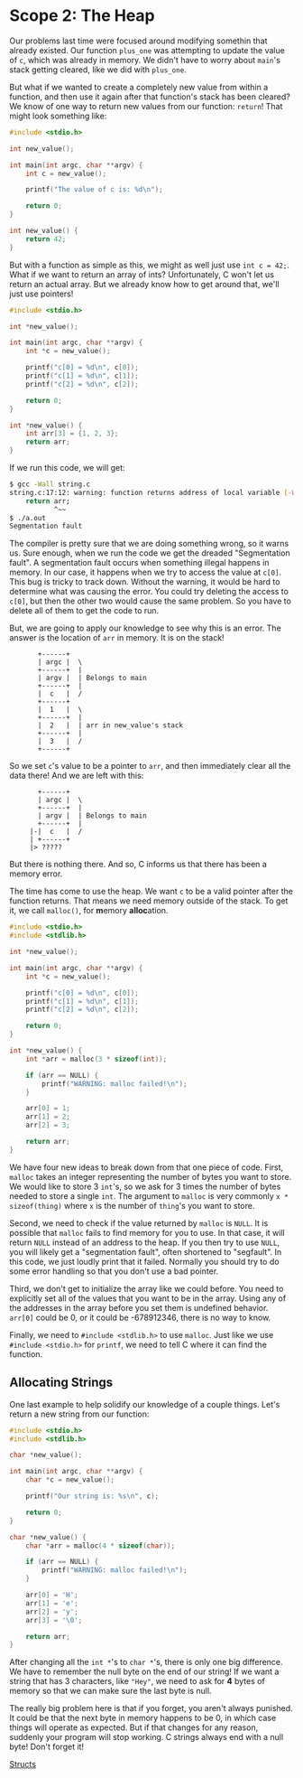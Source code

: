 # Scope 2: The Heap

Our problems last time were focused around modifying somethin that already
existed. Our function `plus_one` was attempting to update the value of `c`,
which was already in memory. We didn't have to worry about `main`'s stack
getting cleared, like we did with `plus_one`.

But what if we wanted to create a completely new value from within a function,
and then use it again after that function's stack has been cleared? We know of
one way to return new values from our function: `return`! That might look
something like:

```c
#include <stdio.h>

int new_value();

int main(int argc, char **argv) {
    int c = new_value();

    printf("The value of c is: %d\n");

    return 0;
}

int new_value() {
    return 42;
}
```

But with a function as simple as this, we might as well just use `int c = 42;`.
What if we want to return an array of ints? Unfortunately, C won't let us return
an actual array. But we already know how to get around that, we'll just use
pointers!

```c
#include <stdio.h>

int *new_value();

int main(int argc, char **argv) {
    int *c = new_value();

    printf("c[0] = %d\n", c[0]);
    printf("c[1] = %d\n", c[1]);
    printf("c[2] = %d\n", c[2]);

    return 0;
}

int *new_value() {
    int arr[3] = {1, 2, 3};
    return arr;
}
```

If we run this code, we will get:

```bash
$ gcc -Wall string.c
string.c:17:12: warning: function returns address of local variable [-Wreturn-local-addr]
    return arr;
           ^~~
$ ./a.out
Segmentation fault
```

The compiler is pretty sure that we are doing something wrong, so it warns us.
Sure enough, when we run the code we get the dreaded "Segmentation fault". A
segmentation fault occurs when something illegal happens in memory. In our case,
it happens when we try to access the value at `c[0]`. This bug is tricky to
track down. Without the warning, it would be hard to determine what was causing
the error. You could try deleting the access to `c[0]`, but then the other two
would cause the same problem. So you have to delete all of them to get the code
to run.

But, we are going to apply our knowledge to see why this is an error. The answer
is the location of `arr` in memory. It is on the stack!

```
       +------+
       | argc |  \
       +------+  |
       | argv |  | Belongs to main
       +------+  |
       |  c   |  /
       +------+
       |  1   |  \
       +------+  |
       |  2   |  | arr in new_value's stack
       +------+  |
       |  3   |  /
       +------+
```

So we set `c`'s value to be a pointer to `arr`, and then immediately clear all
the data there! And we are left with this:

```
       +------+
       | argc |  \
       +------+  |
       | argv |  | Belongs to main
       +------+  |
     |-|  c   |  /
     | +------+
     |> ?????
```

But there is nothing there. And so, C informs us that there has been a memory
error.

The time has come to use the heap. We want `c` to be a valid pointer after the
function returns. That means we need memory outside of the stack. To get it, we
call `malloc()`, for **m**emory **alloc**ation.

```c
#include <stdio.h>
#include <stdlib.h>

int *new_value();

int main(int argc, char **argv) {
    int *c = new_value();

    printf("c[0] = %d\n", c[0]);
    printf("c[1] = %d\n", c[1]);
    printf("c[2] = %d\n", c[2]);

    return 0;
}

int *new_value() {
    int *arr = malloc(3 * sizeof(int));

    if (arr == NULL) {
        printf("WARNING: malloc failed!\n");
    }

    arr[0] = 1;
    arr[1] = 2;
    arr[2] = 3;

    return arr;
}
```

We have four new ideas to break down from that one piece of code. First,
`malloc` takes an integer representing the number of bytes you want to store. We
would like to store 3 `int`'s, so we ask for 3 times the number of bytes needed
to store a single `int`. The argument to `malloc` is very commonly `x *
sizeof(thing)` where `x` is the number of `thing`'s you want to store.

Second, we need to check if the value returned by `malloc` is `NULL`. It is
possible that `malloc` fails to find memory for you to use. In that case, it
will return `NULL` instead of an address to the heap. If you then try to use
`NULL`, you will likely get a "segmentation fault", often shortened to
"segfault". In this code, we just loudly print that it failed. Normally you
should try to do some error handling so that you don't use a bad pointer.

Third, we don't get to initialize the array like we could before. You need to
explicitly set all of the values that you want to be in the array. Using any of
the addresses in the array before you set them is undefined behavior. `arr[0]`
could be 0, or it could be -678912346, there is no way to know.

Finally, we need to `#include <stdlib.h>` to use `malloc`. Just like we use
`#include <stdio.h>` for `printf`, we need to tell C where it can find the
function.

## Allocating Strings

One last example to help solidify our knowledge of a couple things. Let's return
a new string from our function:

```c
#include <stdio.h>
#include <stdlib.h>

char *new_value();

int main(int argc, char **argv) {
    char *c = new_value();

    printf("Our string is: %s\n", c);

    return 0;
}

char *new_value() {
    char *arr = malloc(4 * sizeof(char));

    if (arr == NULL) {
        printf("WARNING: malloc failed!\n");
    }

    arr[0] = 'H';
    arr[1] = 'e';
    arr[2] = 'y';
    arr[3] = '\0';

    return arr;
}
```

After changing all the `int *`'s to `char *`'s, there is only one big
difference. We have to remember the null byte on the end of our string! If we
want a string that has 3 characters, like `"Hey"`, we need to ask for **4**
bytes of memory so that we can make sure the last byte is null.

The really big problem here is that if you forget, you aren't always punished.
It could be that the next byte in memory happens to be 0, in which case things
will operate as expected. But if that changes for any reason, suddenly your
program will stop working. C strings always end with a null byte! Don't forget
it!

[Structs](16-structs.html)
